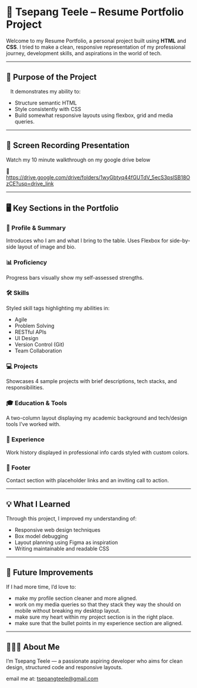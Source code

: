 # 💼 Tsepang Teele – Resume Portfolio Project

Welcome to my Resume Portfolio, a personal project built using **HTML** and **CSS**. I tried to make a clean, responsive representation of my professional journey, development skills, and aspirations in the world of tech.

---

## 🎯 Purpose of the Project
  
It demonstrates my ability to:
- Structure semantic HTML
- Style consistently with CSS
- Build somewhat responsive layouts using flexbox, grid and media queries.

---

## 🎥 Screen Recording Presentation

Watch my 10 minute walkthrough on my google drive below  

🔗  https://drive.google.com/drive/folders/1wyGbtyq44fGUTdV_5ecS3pslSB18OzCE?usp=drive_link

---


## 🖥️ Key Sections in the Portfolio

### 👤 Profile & Summary
Introduces who I am and what I bring to the table. Uses Flexbox for side-by-side layout of image and bio.

### 📊 Proficiency
Progress bars visually show my self-assessed strengths.


### 🛠️ Skills
Styled skill tags highlighting my abilities in:
- Agile
- Problem Solving
- RESTful APIs
- UI Design
- Version Control (Git)
- Team Collaboration

### 💻 Projects
Showcases 4 sample projects with brief descriptions, tech stacks, and responsibilities.

### 🎓 Education & Tools
A two-column layout displaying my academic background and tech/design tools I’ve worked with.

### 💼 Experience
Work history displayed in professional info cards styled with custom colors.

### 📩 Footer
Contact section with placeholder links and an inviting call to action.

---

## 💡 What I Learned

Through this project, I improved my understanding of:
- Responsive web design techniques
- Box model debugging
- Layout planning using Figma as inspiration
- Writing maintainable and readable CSS

---

## 🔮 Future Improvements

If I had more time, I’d love to:
- make my profile section cleaner and more aligned.
- work on my media queries so that they stack they way the should on mobile without breaking my desktop layout.
- make sure my heart within my project section is in the right place.
- make sure that the bullet points in my experience section are aligned.

---

## 🧑🏽‍💻 About Me

I’m Tsepang Teele — a passionate aspiring developer who aims for clean design, structured code and responsive layouts.


email me at: tsepangteele@gmail.com
